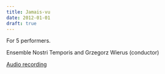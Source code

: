 ```yaml
---
title: Jamais-vu
date: 2012-01-01
draft: true
---
```

For 5 performers.

Ensemble Nostri Temporis and Grzegorz Wierus (conductor)

[Audio recording](https://classical-music-online.net/en/performer/7903?composer_sort=10958&prod_sort=34753)